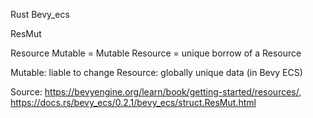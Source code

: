 Rust
Bevy_ecs

ResMut 

Resource Mutable = Mutable Resource = unique borrow of a Resource

Mutable: liable to change
Resource: globally unique data (in Bevy ECS)

Source:
https://bevyengine.org/learn/book/getting-started/resources/,
https://docs.rs/bevy_ecs/0.2.1/bevy_ecs/struct.ResMut.html